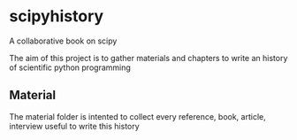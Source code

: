 # scipyhistory
A collaborative book on scipy

The aim of this project is to gather materials and chapters to write an history of scientific python programming

## Material

The material folder is intented to collect every reference, book, article, interview useful to write this history
